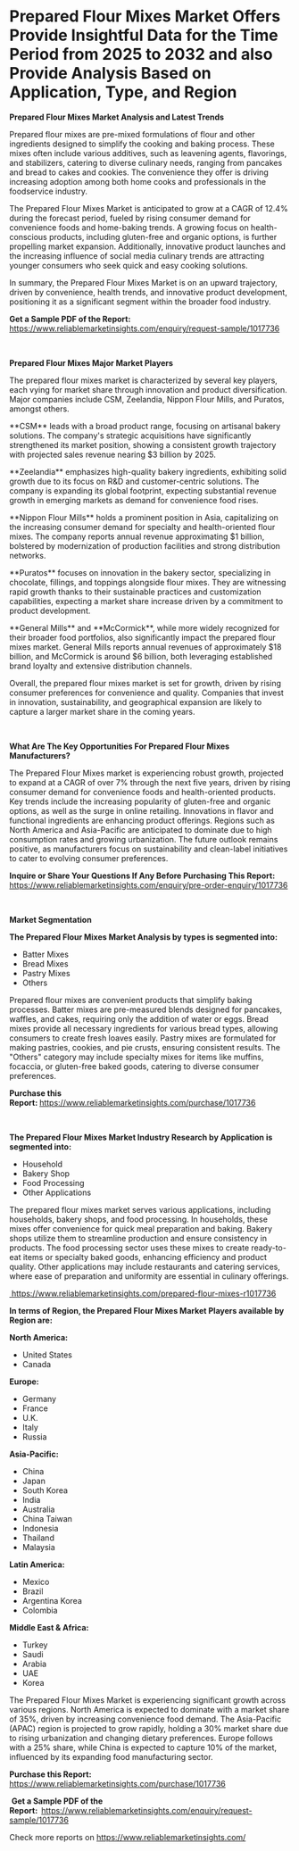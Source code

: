 <p><h1>Prepared Flour Mixes Market Offers Provide Insightful Data for the Time Period from 2025 to 2032 and also Provide Analysis Based on Application, Type, and Region</h1></p><p><strong>Prepared Flour Mixes Market Analysis and Latest Trends</strong></p>
<p><p>Prepared flour mixes are pre-mixed formulations of flour and other ingredients designed to simplify the cooking and baking process. These mixes often include various additives, such as leavening agents, flavorings, and stabilizers, catering to diverse culinary needs, ranging from pancakes and bread to cakes and cookies. The convenience they offer is driving increasing adoption among both home cooks and professionals in the foodservice industry.</p><p>The Prepared Flour Mixes Market is anticipated to grow at a CAGR of 12.4% during the forecast period, fueled by rising consumer demand for convenience foods and home-baking trends. A growing focus on health-conscious products, including gluten-free and organic options, is further propelling market expansion. Additionally, innovative product launches and the increasing influence of social media culinary trends are attracting younger consumers who seek quick and easy cooking solutions. </p><p>In summary, the Prepared Flour Mixes Market is on an upward trajectory, driven by convenience, health trends, and innovative product development, positioning it as a significant segment within the broader food industry.</p></p>
<p><strong>Get a Sample PDF of the Report:&nbsp;</strong> <a href="https://www.reliablemarketinsights.com/enquiry/request-sample/1017736?utm_campaign=2389&utm_medium=2&utm_source=Github&utm_content=ia&utm_term=14022025&utm_id=prepared-flour-mixes">https://www.reliablemarketinsights.com/enquiry/request-sample/1017736</a></p>
<p>&nbsp;</p>
<p><strong>Prepared Flour Mixes Major Market Players</strong></p>
<p><p>The prepared flour mixes market is characterized by several key players, each vying for market share through innovation and product diversification. Major companies include CSM, Zeelandia, Nippon Flour Mills, and Puratos, amongst others.</p><p>**CSM** leads with a broad product range, focusing on artisanal bakery solutions. The company's strategic acquisitions have significantly strengthened its market position, showing a consistent growth trajectory with projected sales revenue nearing $3 billion by 2025.</p><p>**Zeelandia** emphasizes high-quality bakery ingredients, exhibiting solid growth due to its focus on R&D and customer-centric solutions. The company is expanding its global footprint, expecting substantial revenue growth in emerging markets as demand for convenience food rises.</p><p>**Nippon Flour Mills** holds a prominent position in Asia, capitalizing on the increasing consumer demand for specialty and health-oriented flour mixes. The company reports annual revenue approximating $1 billion, bolstered by modernization of production facilities and strong distribution networks.</p><p>**Puratos** focuses on innovation in the bakery sector, specializing in chocolate, fillings, and toppings alongside flour mixes. They are witnessing rapid growth thanks to their sustainable practices and customization capabilities, expecting a market share increase driven by a commitment to product development.</p><p>**General Mills** and **McCormick**, while more widely recognized for their broader food portfolios, also significantly impact the prepared flour mixes market. General Mills reports annual revenues of approximately $18 billion, and McCormick is around $6 billion, both leveraging established brand loyalty and extensive distribution channels.</p><p>Overall, the prepared flour mixes market is set for growth, driven by rising consumer preferences for convenience and quality. Companies that invest in innovation, sustainability, and geographical expansion are likely to capture a larger market share in the coming years.</p></p>
<p>&nbsp;</p>
<p><strong>What Are The Key Opportunities For Prepared Flour Mixes Manufacturers?</strong></p>
<p><p>The Prepared Flour Mixes market is experiencing robust growth, projected to expand at a CAGR of over 7% through the next five years, driven by rising consumer demand for convenience foods and health-oriented products. Key trends include the increasing popularity of gluten-free and organic options, as well as the surge in online retailing. Innovations in flavor and functional ingredients are enhancing product offerings. Regions such as North America and Asia-Pacific are anticipated to dominate due to high consumption rates and growing urbanization. The future outlook remains positive, as manufacturers focus on sustainability and clean-label initiatives to cater to evolving consumer preferences.</p></p>
<p><strong>Inquire or Share Your Questions If Any Before Purchasing This Report:</strong> <a href="https://www.reliablemarketinsights.com/enquiry/pre-order-enquiry/1017736?utm_campaign=2389&utm_medium=2&utm_source=Github&utm_content=ia&utm_term=14022025&utm_id=prepared-flour-mixes">https://www.reliablemarketinsights.com/enquiry/pre-order-enquiry/1017736</a></p>
<p>&nbsp;</p>
<p><strong>Market Segmentation</strong></p>
<p><strong>The Prepared Flour Mixes Market Analysis by types is segmented into:</strong></p>
<p><ul><li>Batter Mixes</li><li>Bread Mixes</li><li>Pastry Mixes</li><li>Others</li></ul></p>
<p><p>Prepared flour mixes are convenient products that simplify baking processes. Batter mixes are pre-measured blends designed for pancakes, waffles, and cakes, requiring only the addition of water or eggs. Bread mixes provide all necessary ingredients for various bread types, allowing consumers to create fresh loaves easily. Pastry mixes are formulated for making pastries, cookies, and pie crusts, ensuring consistent results. The "Others" category may include specialty mixes for items like muffins, focaccia, or gluten-free baked goods, catering to diverse consumer preferences.</p></p>
<p><strong>Purchase this Report:&nbsp;</strong><a href="https://www.reliablemarketinsights.com/purchase/1017736?utm_campaign=2389&utm_medium=2&utm_source=Github&utm_content=ia&utm_term=14022025&utm_id=prepared-flour-mixes">https://www.reliablemarketinsights.com/purchase/1017736</a></p>
<p>&nbsp;</p>
<p><strong>The Prepared Flour Mixes Market Industry Research by Application is segmented into:</strong></p>
<p><ul><li>Household</li><li>Bakery Shop</li><li>Food Processing</li><li>Other Applications</li></ul></p>
<p><p>The prepared flour mixes market serves various applications, including households, bakery shops, and food processing. In households, these mixes offer convenience for quick meal preparation and baking. Bakery shops utilize them to streamline production and ensure consistency in products. The food processing sector uses these mixes to create ready-to-eat items or specialty baked goods, enhancing efficiency and product quality. Other applications may include restaurants and catering services, where ease of preparation and uniformity are essential in culinary offerings.</p></p>
<p><a href="https://www.reliablemarketinsights.com/prepared-flour-mixes-r1017736?utm_campaign=2389&utm_medium=2&utm_source=Github&utm_content=ia&utm_term=14022025&utm_id=prepared-flour-mixes">&nbsp;https://www.reliablemarketinsights.com/prepared-flour-mixes-r1017736</a></p>
<p><strong>In terms of Region, the Prepared Flour Mixes Market Players available by Region are:</strong></p>
<p>
    <p> <strong> North America: </strong>
        <ul>
            <li>United States</li>
            <li>Canada</li>
        </ul>
        </p> 
    <p> <strong> Europe: </strong>
        <ul>
            <li>Germany</li>
            <li>France</li>
            <li>U.K.</li>
            <li>Italy</li>
            <li>Russia</li>
        </ul>
        </p> 
    <p> <strong> Asia-Pacific: </strong>
        <ul>
            <li>China</li>
            <li>Japan</li>
            <li>South Korea</li>
            <li>India</li>
            <li>Australia</li>
            <li>China Taiwan</li>
            <li>Indonesia</li>
            <li>Thailand</li>
            <li>Malaysia</li>
        </ul>
        </p> 
    <p> <strong> Latin America: </strong>
        <ul>
            <li>Mexico</li>
            <li>Brazil</li>
            <li>Argentina Korea</li>
            <li>Colombia</li>
        </ul>
        </p> 
    <p> <strong> Middle East & Africa: </strong>
        <ul>
            <li>Turkey</li>
            <li>Saudi</li>
            <li>Arabia</li>
            <li>UAE</li>
            <li>Korea</li>
        </ul>
    </p>
    </p>
<p><p>The Prepared Flour Mixes Market is experiencing significant growth across various regions. North America is expected to dominate with a market share of 35%, driven by increasing convenience food demand. The Asia-Pacific (APAC) region is projected to grow rapidly, holding a 30% market share due to rising urbanization and changing dietary preferences. Europe follows with a 25% share, while China is expected to capture 10% of the market, influenced by its expanding food manufacturing sector.</p></p>
<p><strong>Purchase this Report: </strong><a href="https://www.reliablemarketinsights.com/purchase/1017736?utm_campaign=2389&utm_medium=2&utm_source=Github&utm_content=ia&utm_term=14022025&utm_id=prepared-flour-mixes">https://www.reliablemarketinsights.com/purchase/1017736</a></p>
<p>&nbsp;<strong>Get a Sample PDF of the Report:&nbsp;&nbsp;</strong><a href="https://www.reliablemarketinsights.com/enquiry/request-sample/1017736?utm_campaign=2389&utm_medium=2&utm_source=Github&utm_content=ia&utm_term=14022025&utm_id=prepared-flour-mixes">https://www.reliablemarketinsights.com/enquiry/request-sample/1017736</a></p>
<p><strong></strong></p>
<p>Check more reports on <a href="https://www.reliablemarketinsights.com/?utm_campaign=2389&utm_medium=2&utm_source=Github&utm_content=ia&utm_term=14022025&utm_id=prepared-flour-mixes">https://www.reliablemarketinsights.com/</a></p>